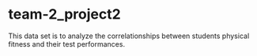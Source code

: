 # team-2_project2
This data set is to analyze the correlationships between students physical fitness and their test performances. 
